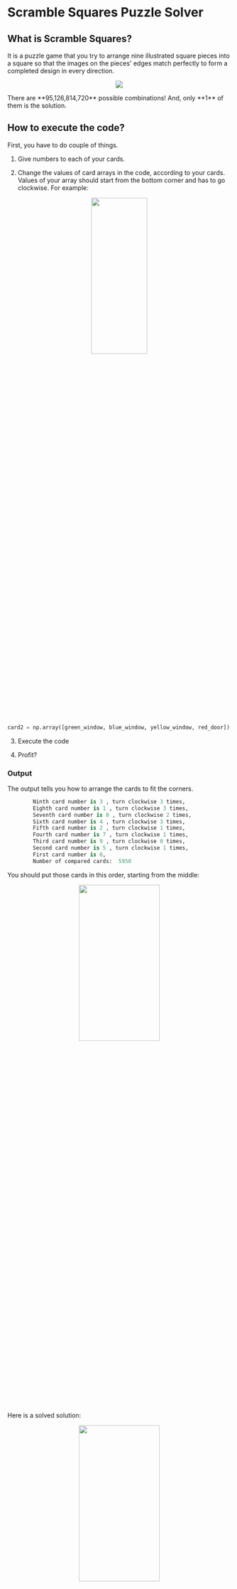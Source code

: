 # Scramble Squares Puzzle Solver
## What is Scramble Squares?

It is a puzzle game that you try to arrange nine illustrated square pieces into a square so that the images on the pieces' edges match perfectly to form a completed design in every direction.

<p align="center">
<img src="https://www.scramblesquares.com/wp-content/uploads/fish-anim.gif">
</p>
There are **95,126,814,720** possible combinations! And, only **1** of them is the solution.

## How to execute the code?

First, you have to do couple of things.
1. Give numbers to each of your cards.

2. Change the values of card arrays in the code, according to your cards. Values of your array should start from the bottom corner and has to go clockwise. For example:

<p align="center">

<img src="https://imgur.com/OopMgX0.png"  width="50%" height="30%">

</p>


```python
card2 = np.array([green_window, blue_window, yellow_window, red_door])       
```
 
3. Execute the code
  
4. Profit?

### Output

The output tells you how to arrange the cards to fit the corners.
```python
        Ninth card number is 3 , turn clockwise 3 times,
        Eighth card number is 1 , turn clockwise 3 times,
        Seventh card number is 8 , turn clockwise 2 times,
        Sixth card number is 4 , turn clockwise 3 times,
        Fifth card number is 2 , turn clockwise 1 times,
        Fourth card number is 7 , turn clockwise 1 times,
        Third card number is 9 , turn clockwise 0 times,
        Second card number is 5 , turn clockwise 1 times,
        First card number is 6,
        Number of compared cards:  5950
```
You should put those cards in this order, starting from the middle:
<p align="center">
<img src="https://imgur.com/yJgAY1b.png"  width="60%" height="30%">
</p>

Here is a solved solution:
<p align="center">
<img src="https://imgur.com/pj4JyN8.png"  width="60%" height="30%">
</p>

## Algorithm

The algorithm solves the problem with numbering the edges according to their color and shape. I gave different number values for different colors, and if the shape is house's door, it is a positive number, if it is house's window, it is a negative number.
<p align="center">
```python
red_door = 1
red_window = -1
green_door = 2
green_window = -2
blue_door = 3
blue_window = -3
yellow_door = 4
yellow_window = -4
```
</p>
Here is an example in real life:

<p align="center">
<img src="https://imgur.com/OopMgX0.png"  width="50%" height="30%">
</p>

 So, if you put two card together and the sum of their corners values equal to 0, it means that these cards are matched.

My algorithm starts with giving a number for each cards and giving 4 values for their each edges. Then, it draws the first card from the deck and puts it in the center. After that, it puts the next card to the right of the first card, and sums their corners. If the sum is 0, it means they are matching and it draws the next card and checks if it matches with the second card. If it does, it moves to the fourth card, if it does not, it withdraws the third card and continues trying other cards. This algorithm starts from the center and adds cards counterclockwise as I already showed you:
<p align="center">
<img src="https://imgur.com/yJgAY1b.png"  width="60%" height="30%">
</p>

The algorithm does this until it finds the perfect solution that matches all cards and prints which order you should put your cards and how many times you should turn them clockwise.




